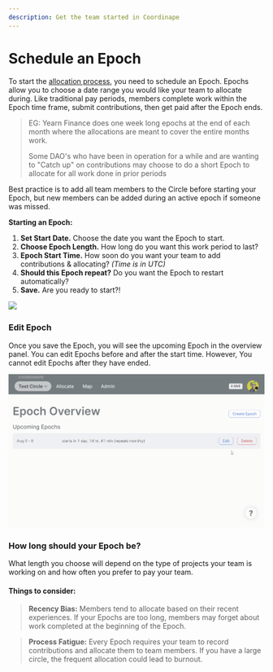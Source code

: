 ```yaml
---
description: Get the team started in Coordinape
---
```


# Schedule an Epoch

To start the [allocation process](../new-coordinape-members/allocate-give.md), you need to schedule an Epoch. Epochs allow you to choose a date range you would like your team to allocate during. Like traditional pay periods, members complete work within the Epoch time frame, submit contributions, then get paid after the Epoch ends.

> EG: Yearn Finance does one week long epochs at the end of each month where the allocations are meant to cover the entire months work.
>
> Some DAO's who have been in operation for a while and are wanting to "Catch up" on contributions may choose to do a short Epoch to allocate for all work done in prior periods

Best practice is to add all team members to the Circle before starting your Epoch, but new members can be added during an active epoch if someone was missed.

**Starting an Epoch:**

1. **Set Start Date.** Choose the date you want the Epoch to start.
2. **Choose Epoch Length.** How long do you want this work period to last?
3. **Epoch Start Time.** How soon do you want your team to add contributions & allocating? _(Time is in UTC)_
4. **Should this Epoch repeat?** Do you want the Epoch to restart automatically?
5. **Save.** Are you ready to start?!

![](<../../../.gitbook/assets/Create Epoch.gif>)



### Edit Epoch

Once you save the Epoch, you will see the upcoming Epoch in the overview panel. You can edit Epochs before and after the start time. However, You cannot edit Epochs after they have ended.

![After you saved an eph](<../../../.gitbook/assets/Edit Epoch (1) (1).gif>)

### **How long should your Epoch be?**

What length you choose will depend on the type of projects your team is working on and how often you prefer to pay your team.

#### Things to consider:

> **Recency Bias:** Members tend to allocate based on their recent experiences. If your Epochs are too long, members may forget about work completed at the beginning of the Epoch.

> **Process Fatigue:** Every Epoch requires your team to record contributions and allocate them to team members. If you have a large circle, the frequent allocation could lead to burnout.
